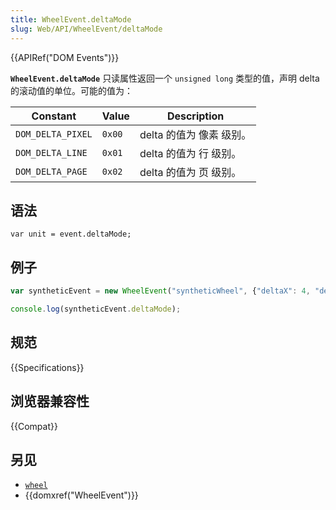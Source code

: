 ```yaml
---
title: WheelEvent.deltaMode
slug: Web/API/WheelEvent/deltaMode
---
```


{{APIRef("DOM Events")}}

**`WheelEvent.deltaMode`** 只读属性返回一个 `unsigned long` 类型的值，声明 delta 的滚动值的单位。可能的值为：

| Constant          | Value  | Description              |
| ----------------- | ------ | ------------------------ |
| `DOM_DELTA_PIXEL` | `0x00` | delta 的值为 像素 级别。 |
| `DOM_DELTA_LINE`  | `0x01` | delta 的值为 行 级别。   |
| `DOM_DELTA_PAGE`  | `0x02` | delta 的值为 页 级别。   |

## 语法

```
var unit = event.deltaMode;
```

## 例子

```js
var syntheticEvent = new WheelEvent("syntheticWheel", {"deltaX": 4, "deltaMode": 0});

console.log(syntheticEvent.deltaMode);
```

## 规范

{{Specifications}}

## 浏览器兼容性

{{Compat}}

## 另见

- [`wheel`](/zh-CN/docs/Web/API/Element/wheel_event)
- {{domxref("WheelEvent")}}
